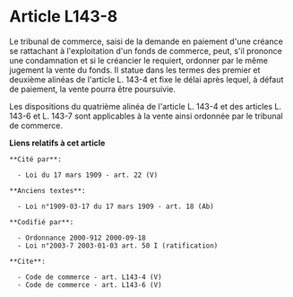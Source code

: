 # Article L143-8

Le tribunal de commerce, saisi de la demande en paiement d'une créance se rattachant à l'exploitation d'un fonds de commerce,
peut, s'il prononce une condamnation et si le créancier le requiert, ordonner par le même jugement la vente du fonds. Il
statue dans les termes des premier et deuxième alinéas de l'article L. 143-4 et fixe le délai après lequel, à défaut de
paiement, la vente pourra être poursuivie. 

Les dispositions du quatrième alinéa de l'article L. 143-4 et des articles L. 143-6 et L. 143-7 sont applicables à la vente
ainsi ordonnée par le tribunal de commerce.

**Liens relatifs à cet article**

	**Cité par**:

	  - Loi du 17 mars 1909 - art. 22 (V)

	**Anciens textes**:

	  - Loi n°1909-03-17 du 17 mars 1909 - art. 18 (Ab)

	**Codifié par**:

	  - Ordonnance 2000-912 2000-09-18
	  - Loi n°2003-7 2003-01-03 art. 50 I (ratification)

	**Cite**:

	  - Code de commerce - art. L143-4 (V)
	  - Code de commerce - art. L143-6 (V)
